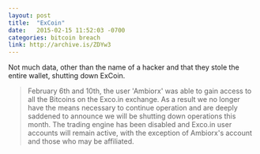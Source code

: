 ```yaml
---
layout: post
title:  "ExCoin"
date:   2015-02-15 11:52:03 -0700
categories: bitcoin breach
link: http://archive.is/ZDYw3
---
```

Not much data, other than the name of a hacker and that they stole the entire wallet, shutting down ExCoin.

> February 6th and 10th, the user 'Ambiorx' was able to gain access to all the Bitcoins on the Exco.in exchange. As a result we no longer have the means necessary to continue operation and are deeply saddened to announce we will be shutting down operations this month. The trading engine has been disabled and Exco.in user accounts will remain active, with the exception of Ambiorx's account and those who may be affiliated.
